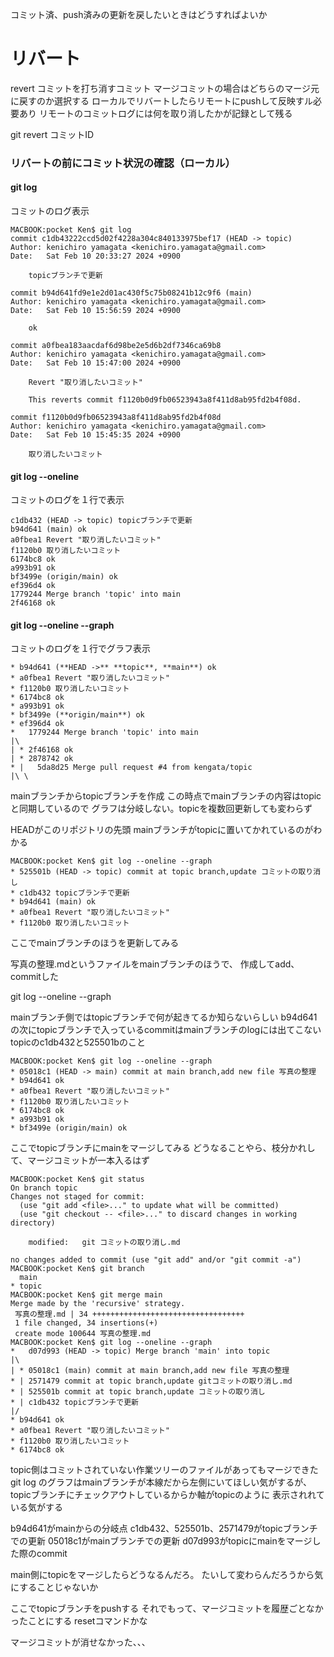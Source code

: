 コミット済、push済みの更新を戻したいときはどうすればよいか
# リバート
revert
コミットを打ち消すコミット
マージコミットの場合はどちらのマージ元に戻すのか選択する
ローカルでリバートしたらリモートにpushして反映すル必要あり
リモートのコミットログには何を取り消したかが記録として残る

git revert コミットID

### リバートの前にコミット状況の確認（ローカル）

#### git log
コミットのログ表示
```
MACBOOK:pocket Ken$ git log
commit c1db43222ccd5d02f4228a304c840133975bef17 (HEAD -> topic)
Author: kenichiro yamagata <kenichiro.yamagata@gmail.com>
Date:   Sat Feb 10 20:33:27 2024 +0900

    topicブランチで更新

commit b94d641fd9e1e2d01ac430f5c75b08241b12c9f6 (main)
Author: kenichiro yamagata <kenichiro.yamagata@gmail.com>
Date:   Sat Feb 10 15:56:59 2024 +0900

    ok

commit a0fbea183aacdaf6d98be2e5d6b2df7346ca69b8
Author: kenichiro yamagata <kenichiro.yamagata@gmail.com>
Date:   Sat Feb 10 15:47:00 2024 +0900

    Revert "取り消したいコミット"
    
    This reverts commit f1120b0d9fb06523943a8f411d8ab95fd2b4f08d.

commit f1120b0d9fb06523943a8f411d8ab95fd2b4f08d
Author: kenichiro yamagata <kenichiro.yamagata@gmail.com>
Date:   Sat Feb 10 15:45:35 2024 +0900

    取り消したいコミット
```

#### git log --oneline
コミットのログを１行で表示
```
c1db432 (HEAD -> topic) topicブランチで更新
b94d641 (main) ok
a0fbea1 Revert "取り消したいコミット"
f1120b0 取り消したいコミット
6174bc8 ok
a993b91 ok
bf3499e (origin/main) ok
ef396d4 ok
1779244 Merge branch 'topic' into main
2f46168 ok

```

#### git log --oneline --graph
コミットのログを１行でグラフ表示
```
* b94d641 (**HEAD ->** **topic**, **main**) ok
* a0fbea1 Revert "取り消したいコミット"
* f1120b0 取り消したいコミット
* 6174bc8 ok
* a993b91 ok
* bf3499e (**origin/main**) ok
* ef396d4 ok
*   1779244 Merge branch 'topic' into main
|\  
| * 2f46168 ok
| * 2878742 ok
* |   5da8d25 Merge pull request #4 from kengata/topic
|\ \

```
mainブランチからtopicブランチを作成
この時点でmainブランチの内容はtopicと同期しているので
グラフは分岐しない。topicを複数回更新しても変わらず

HEADがこのリポジトリの先頭
mainブランチがtopicに置いてかれているのがわかる
```
MACBOOK:pocket Ken$ git log --oneline --graph
* 525501b (HEAD -> topic) commit at topic branch,update コミットの取り消し
* c1db432 topicブランチで更新
* b94d641 (main) ok
* a0fbea1 Revert "取り消したいコミット"
* f1120b0 取り消したいコミット
```

ここでmainブランチのほうを更新してみる

写真の整理.mdというファイルをmainブランチのほうで、
作成してadd、commitした

git log --oneline --graph

mainブランチ側ではtopicブランチで何が起きてるか知らないらしい
b94d641の次にtopicブランチで入っているcommitはmainブランチのlogには出てこない
topicのc1db432と525501bのこと
```
MACBOOK:pocket Ken$ git log --oneline --graph
* 05018c1 (HEAD -> main) commit at main branch,add new file 写真の整理
* b94d641 ok
* a0fbea1 Revert "取り消したいコミット"
* f1120b0 取り消したいコミット
* 6174bc8 ok
* a993b91 ok
* bf3499e (origin/main) ok
```

ここでtopicブランチにmainをマージしてみる
どうなることやら、枝分かれして、マージコミットが一本入るはず
```
MACBOOK:pocket Ken$ git status
On branch topic
Changes not staged for commit:
  (use "git add <file>..." to update what will be committed)
  (use "git checkout -- <file>..." to discard changes in working directory)

	modified:   git コミットの取り消し.md

no changes added to commit (use "git add" and/or "git commit -a")
MACBOOK:pocket Ken$ git branch
  main
* topic
MACBOOK:pocket Ken$ git merge main
Merge made by the 'recursive' strategy.
 写真の整理.md | 34 ++++++++++++++++++++++++++++++++++
 1 file changed, 34 insertions(+)
 create mode 100644 写真の整理.md
MACBOOK:pocket Ken$ git log --oneline --graph
*   d07d993 (HEAD -> topic) Merge branch 'main' into topic
|\  
| * 05018c1 (main) commit at main branch,add new file 写真の整理
* | 2571479 commit at topic branch,update gitコミットの取り消し.md
* | 525501b commit at topic branch,update コミットの取り消し
* | c1db432 topicブランチで更新
|/  
* b94d641 ok
* a0fbea1 Revert "取り消したいコミット"
* f1120b0 取り消したいコミット
* 6174bc8 ok
```
topic側はコミットされていない作業ツリーのファイルがあってもマージできた
git log のグラフはmainブランチが本線だから左側にいてほしい気がするが、
topicブランチにチェックアウトしているからか軸がtopicのように
表示されれている気がする

b94d641がmainからの分岐点
c1db432、525501b、2571479がtopicブランチでの更新
05018c1がmainブランチでの更新
d07d993がtopicにmainをマージした際のcommit

main側にtopicをマージしたらどうなるんだろ。
たいして変わらんだろうから気にすることじゃないか

ここでtopicブランチをpushする
それでもって、マージコミットを履歴ごとなかったことにする
resetコマンドかな

マージコミットが消せなかった、、、

